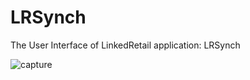 # LRSynch
The User Interface of LinkedRetail application: LRSynch 

![capture](https://cloud.githubusercontent.com/assets/3970164/11542796/c52e24aa-98fe-11e5-878e-5bf23edb1292.PNG)

